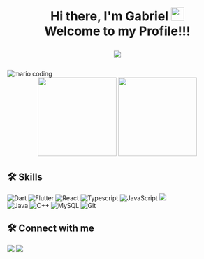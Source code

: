 <h1 align="center">
  Hi there, I'm Gabriel
  <img 
    src="https://raw.githubusercontent.com/iampavangandhi/iampavangandhi/master/gifs/Hi.gif"
    width="30px">
  <br />
  Welcome to my Profile!!!
  
  [![](https://visitcount.itsvg.in/api?id=gabrieuu&label=Profile%20Views&color=1&icon=5&pretty=true)](https://visitcount.itsvg.in)
  
</h1>
<div>
  <img
    src="https://i.imgur.com/1ZvVkDc.gif" 
    alt="mario coding"
    />
</div>

<div align="center">
  <img height="180em" src="https://github-readme-stats.vercel.app/api?username=gabrieuu&show_icons=true&theme=tokyonight&include_all_commits=true&count_private=false"/>
  <img height="180em" src="https://github-readme-stats.vercel.app/api/top-langs/?username=gabrieuu&layout=compact&langs_count=6&theme=tokyonight"/>
</div>

## 🛠  Skills
<!-- fonte dos icones: https://github.com/tandpfun/skill-icons#readme -->
![Dart](https://img.shields.io/badge/dart-%2300599C.svg?style=for-the-badge&logo=dart&logoColor=white) 
![Flutter](https://img.shields.io/badge/flutter-%2320232a.svg?style=for-the-badge&logo=flutter&logoColor=%2361DAFB) 
![React](https://img.shields.io/badge/react-%2320232a.svg?style=for-the-badge&logo=react&logoColor=%2361DAFB) 
![Typescript](https://img.shields.io/badge/typescript-%2300599C.svg?style=for-the-badge&logo=typescript&logoColor=white) 
![JavaScript](https://img.shields.io/badge/javascript-%23323330.svg?style=for-the-badge&logo=javascript&logoColor=%23F7DF1E) 
<img src="https://img.shields.io/badge/Bootstrap-563D7C?style=for-the-badge&logo=bootstrap&logoColor=white"/>  
![Java](https://img.shields.io/badge/java-%23ED8B00.svg?style=for-the-badge&logo=java&logoColor=white) 
![C++](https://img.shields.io/badge/C++-%2300599C.svg?style=for-the-badge&logo=cplusplus&logoColor=white) 
![MySQL](https://img.shields.io/badge/mysql-%2320232a.svg?style=for-the-badge&logo=mysql&logoColor=%2361DAFB) 
![Git](https://img.shields.io/badge/Git-E34F26?style=for-the-badge&logo=git&logoColor=white) 

## 🛠  Connect with me
<div> 
  <a href = "mailto: gabriel.personal.dev@gmail.com"><img src="https://img.shields.io/badge/-Gmail-%23333?style=for-the-badge&logo=gmail&logoColor=white" target="_blank"></a>
  <a href="https://www.linkedin.com/in/gabriel-barbosa-44149b207/" target="_blank"><img src="https://img.shields.io/badge/-LinkedIn-%230077B5?style=for-the-badge&logo=linkedin&logoColor=white" target="_blank"></a> 
</div>
